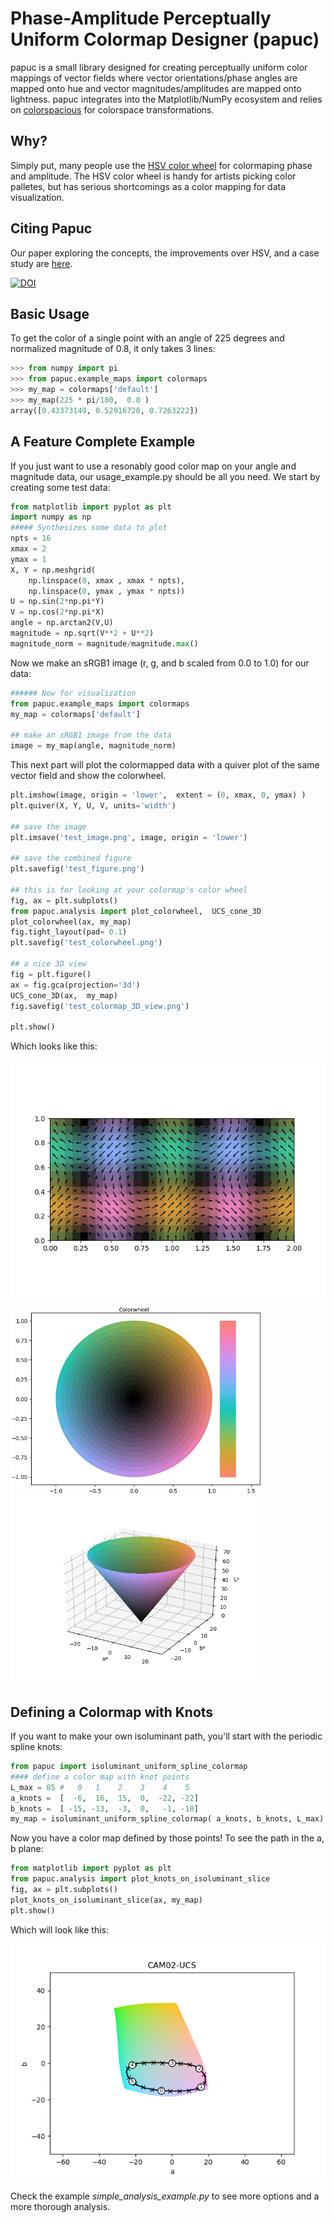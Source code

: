 # Phase-Amplitude Perceptually Uniform Colormap Designer (papuc) ##
papuc is a small library designed for creating perceptually uniform color mappings of vector fields where vector orientations/phase angles are mapped onto hue and vector magnitudes/amplitudes are mapped onto lightness. papuc integrates into the Matplotlib/NumPy ecosystem and relies on [colorspacious](https://colorspacious.readthedocs.io/en/latest/) for colorspace transformations. 

## Why? ##
Simply put, many people use the [HSV color wheel](https://en.wikipedia.org/wiki/HSL_and_HSV) for colormaping phase and amplitude. The HSV color wheel is handy for artists picking color palletes, but has serious shortcomings as a color mapping for data visualization.   

## Citing Papuc ##
Our paper exploring the concepts, the improvements over HSV, and a case study are [here](Will_be_on_ArXiv_soon).

[![DOI](https://zenodo.org/badge/172240609.svg)](https://zenodo.org/badge/latestdoi/172240609)


## Basic Usage ##
To get the color of a single point with an angle of 225 degrees and normalized magnitude of 0.8, it only takes 3 lines:
```python
>>> from numpy import pi
>>> from papuc.example_maps import colormaps
>>> my_map = colormaps['default']
>>> my_map(225 * pi/180,  0.8 )
array([0.43373149, 0.52916728, 0.7263222])
```

## A Feature Complete Example ##
If you just want to use a resonably good color map on your angle and magnitude data, our usage_example.py should be all you need. We start by creating some test data:
```python
from matplotlib import pyplot as plt
import numpy as np
##### Synthesizes some data to plot
npts = 16
xmax = 2
ymax = 1
X, Y = np.meshgrid(
    np.linspace(0, xmax , xmax * npts),
    np.linspace(0, ymax , ymax * npts))
U = np.sin(2*np.pi*Y)
V = np.cos(2*np.pi*X)
angle = np.arctan2(V,U)
magnitude = np.sqrt(V**2 + U**2)
magnitude_norm = magnitude/magnitude.max()
```
Now we make an sRGB1 image (r, g, and b scaled from 0.0 to 1.0) for our data:
```python
###### Now for visualization 
from papuc.example_maps import colormaps
my_map = colormaps['default']

## make an sRGB1 image from the data
image = my_map(angle, magnitude_norm)
```
This next part will plot the colormapped data with a quiver plot of the same vector field and show the colorwheel. 
```python
plt.imshow(image, origin = 'lower',  extent = (0, xmax, 0, ymax) )
plt.quiver(X, Y, U, V, units='width')

## save the image
plt.imsave('test_image.png', image, origin = 'lower')

## save the combined figure
plt.savefig('test_figure.png')

## this is for looking at your colormap's color wheel
fig, ax = plt.subplots()
from papuc.analysis import plot_colorwheel,  UCS_cone_3D
plot_colorwheel(ax, my_map)
fig.tight_layout(pad= 0.1)
plt.savefig('test_colorwheel.png')

## a nice 3D view
fig = plt.figure()
ax = fig.gca(projection='3d')
UCS_cone_3D(ax,  my_map)
fig.savefig('test_colormap_3D_view.png')

plt.show()
```
Which looks like this:

![test_figure](/papuc/examples/test_figure.png)

<img src="/papuc/examples/test_colorwheel.png" width="400" ><img src="/papuc/examples/test_colormap_3D_view.png" width="400" >

## Defining a Colormap with Knots ##
If you want to make your own isoluminant path, you'll start with the periodic spline knots:
```python
from papuc import isoluminant_uniform_spline_colormap
#### define a color map with knot points
L_max = 85 #   0   1    2    3    4    5
a_knots =  [  -6,  16,  15,  0,  -22, -22]
b_knots =  [ -15, -13,  -3,  0,   -1, -10]
my_map = isoluminant_uniform_spline_colormap( a_knots, b_knots, L_max)
```
Now you have a color map defined by those points! To see the path in the a, b plane:
```python
from matplotlib import pyplot as plt
from papuc.analysis import plot_knots_on_isoluminant_slice
fig, ax = plt.subplots()
plot_knots_on_isoluminant_slice(ax, my_map)
plt.show()
```
Which will look like this:

![colormap_knots](papuc/examples/colormap_path_knots.png)

Check the example *simple_analysis_example.py* to see more options and a more thorough analysis.

